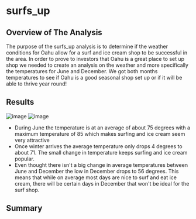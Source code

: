 # surfs_up

## Overview of The Analysis
The purpose of the surfs_up analysis is to determine if the weather conditions for Oahu allow for a surf and ice cream shop to be successful in the area. 
In order to prove to investors that Oahu is a great place to set up shop we needed to create an analysis on the weather and more specifically the temperatures for 
June and December. We got both months temperatures to see if Oahu is a good seasonal shop set up or if it will be able to thrive year round!

## Results
![image](https://user-images.githubusercontent.com/85451089/130391538-370142f2-4885-46c7-b06b-c69df7a01461.png)
![image](https://user-images.githubusercontent.com/85451089/130391564-a7d23b01-3cde-43d1-b530-ab3d2032e1bc.png)


- During June the temperature is at an average of about 75 degrees with a maximum temperature of 85 which makes surfing and ice cream seem very attractive
- Once winter arrives the average temperature only drops 4 degrees to about 71. The small change in temperature keeps surfing and ice cream popular.
- Even thought there isn't a big change in average temperatures between June and December the low in December drops to 56 degrees. This means that while on average most days are nice to surf and eat ice cream, there will be certain days in December that won't be ideal for the surf shop.

## Summary

